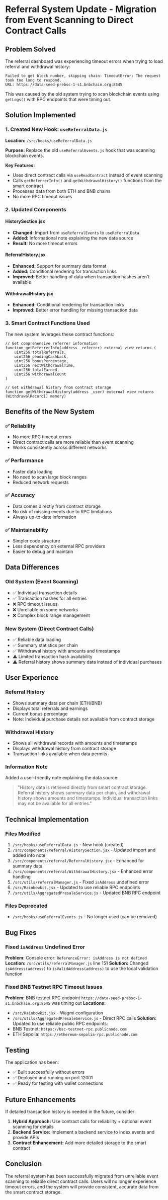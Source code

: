 # Referral System Update - Migration from Event Scanning to Direct Contract Calls

## Problem Solved

The referral dashboard was experiencing timeout errors when trying to load referral and withdrawal history:

```
Failed to get block number, skipping chain: TimeoutError: The request took too long to respond.
URL: https://data-seed-prebsc-1-s1.bnbchain.org:8545
```

This was caused by the old system trying to scan blockchain events using `getLogs()` with RPC endpoints that were timing out.

## Solution Implemented

### 1. Created New Hook: `useReferralData.js`

**Location:** `/src/hooks/useReferralData.js`

**Purpose:** Replace the old `useReferralEvents.js` hook that was scanning blockchain events.

**Key Features:**
- Uses direct contract calls via `useReadContract` instead of event scanning
- Calls `getReferrerInfo()` and `getWithdrawalHistory()` functions from the smart contract
- Processes data from both ETH and BNB chains
- No more RPC timeout issues

### 2. Updated Components

#### HistorySection.jsx
- **Changed:** Import from `useReferralEvents` to `useReferralData`
- **Added:** Informational note explaining the new data source
- **Result:** No more timeout errors

#### ReferralHistory.jsx
- **Enhanced:** Support for summary data format
- **Added:** Conditional rendering for transaction links
- **Improved:** Better handling of data when transaction hashes aren't available

#### WithdrawalHistory.jsx
- **Enhanced:** Conditional rendering for transaction links
- **Improved:** Better error handling for missing transaction data

### 3. Smart Contract Functions Used

The new system leverages these contract functions:

```solidity
// Get comprehensive referrer information
function getReferrerInfo(address _referrer) external view returns (
    uint256 totalReferrals,
    uint256 pendingCashback,
    uint256 bonusPercentage,
    uint256 nextWithdrawalTime,
    uint256 totalEarned,
    uint256 withdrawalCount
)

// Get withdrawal history from contract storage
function getWithdrawalHistory(address _user) external view returns (WithdrawalRecord[] memory)
```

## Benefits of the New System

### ✅ **Reliability**
- No more RPC timeout errors
- Direct contract calls are more reliable than event scanning
- Works consistently across different networks

### ✅ **Performance**
- Faster data loading
- No need to scan large block ranges
- Reduced network requests

### ✅ **Accuracy**
- Data comes directly from contract storage
- No risk of missing events due to RPC limitations
- Always up-to-date information

### ✅ **Maintainability**
- Simpler code structure
- Less dependency on external RPC providers
- Easier to debug and maintain

## Data Differences

### Old System (Event Scanning)
- ✅ Individual transaction details
- ✅ Transaction hashes for all entries
- ❌ RPC timeout issues
- ❌ Unreliable on some networks
- ❌ Complex block range management

### New System (Direct Contract Calls)
- ✅ Reliable data loading
- ✅ Summary statistics per chain
- ✅ Withdrawal history with amounts and timestamps
- ⚠️ Limited transaction hash availability
- ⚠️ Referral history shows summary data instead of individual purchases

## User Experience

### Referral History
- Shows summary data per chain (ETH/BNB)
- Displays total referrals and earnings
- Current bonus percentage
- Note: Individual purchase details not available from contract storage

### Withdrawal History
- Shows all withdrawal records with amounts and timestamps
- Displays withdrawal history from contract storage
- Transaction links available when data permits

### Information Note
Added a user-friendly note explaining the data source:

> "History data is retrieved directly from smart contract storage. Referral history shows summary data per chain, and withdrawal history shows amounts and timestamps. Individual transaction links may not be available for all entries."

## Technical Implementation

### Files Modified
1. `/src/hooks/useReferralData.js` - New hook (created)
2. `/src/components/referral/HistorySection.jsx` - Updated import and added info note
3. `/src/components/referral/ReferralHistory.jsx` - Enhanced for summary data
4. `/src/components/referral/WithdrawalHistory.jsx` - Enhanced error handling
5. `/src/utils/referralManager.js` - Fixed `isAddress` undefined error
6. `/src/Rainbowkit.jsx` - Updated to use reliable RPC endpoints
7. `/src/utils/AggregatedPresaleService.js` - Updated BNB RPC endpoint

### Files Deprecated
- `/src/hooks/useReferralEvents.js` - No longer used (can be removed)

## Bug Fixes

### Fixed `isAddress` Undefined Error
**Problem:** Console error: `ReferenceError: isAddress is not defined`
**Location:** `/src/utils/referralManager.js` line 151
**Solution:** Changed `isAddress(address)` to `isValidAddress(address)` to use the local validation function

### Fixed BNB Testnet RPC Timeout Issues
**Problem:** BNB testnet RPC endpoint `https://data-seed-prebsc-1-s1.bnbchain.org:8545` was timing out
**Locations:** 
- `/src/Rainbowkit.jsx` - Wagmi configuration
- `/src/utils/AggregatedPresaleService.js` - Direct RPC calls
**Solution:** Updated to use reliable public RPC endpoints:
- BNB Testnet: `https://bsc-testnet-rpc.publicnode.com`
- ETH Sepolia: `https://ethereum-sepolia-rpc.publicnode.com`

## Testing

The application has been:
- ✅ Built successfully without errors
- ✅ Deployed and running on port 12001
- ✅ Ready for testing with wallet connections

## Future Enhancements

If detailed transaction history is needed in the future, consider:

1. **Hybrid Approach:** Use contract calls for reliability + optional event scanning for details
2. **Backend Service:** Implement a backend service to index events and provide APIs
3. **Contract Enhancement:** Add more detailed storage to the smart contract

## Conclusion

The referral system has been successfully migrated from unreliable event scanning to reliable direct contract calls. Users will no longer experience timeout errors, and the system will provide consistent, accurate data from the smart contract storage.
